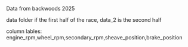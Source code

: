 Data from backwoods 2025

data folder if the first half of the race, data_2 is the second half

column lables:
engine_rpm,wheel_rpm,secondary_rpm,sheave_position,brake_position

